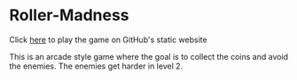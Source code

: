 # Roller-Madness

Click [here](https://jt5519.github.io/Roller-Madness/) to play the game on GitHub's static website 

This is an arcade style game where the goal is to collect the coins and avoid the enemies. The enemies get harder in level 2. 


